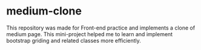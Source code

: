 # medium-clone
This repository was made for Front-end practice and implements a clone of medium page.
This mini-project helped me to learn and implement bootstrap griding and related classes more efficiently.
